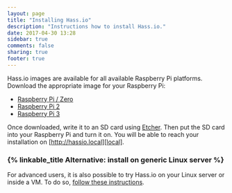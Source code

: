 ```yaml
---
layout: page
title: "Installing Hass.io"
description: "Instructions how to install Hass.io."
date: 2017-04-30 13:28
sidebar: true
comments: false
sharing: true
footer: true
---
```


Hass.io images are available for all available Raspberry Pi platforms. Download the appropriate image for your Raspberry Pi:

 - [Raspberry Pi / Zero][pi1]
 - [Raspberry Pi 2][pi2]
 - [Raspberry Pi 3][pi3]

Once downloaded, write it to an SD card using [Etcher]. Then put the SD card into your Raspberry Pi and turn it on. You will be able to reach your installation on [http://hassio.local][local].

### {% linkable_title Alternative: install on generic Linux server %}

For advanced users, it is also possible to try Hass.io on your Linux server or inside a VM. To do so, [follow these instructions][linux].

[Etcher]: https://etcher.io/
[pi1]: https://github.com/home-assistant/hassio-build/releases/download/0.7/resinos-hassio-0.7-raspberrypi.img.bz2
[pi2]: https://github.com/home-assistant/hassio-build/releases/download/0.7/resinos-hassio-0.7-raspberrypi2.img.bz2
[pi3]: https://github.com/home-assistant/hassio-build/releases/download/0.7/resinos-hassio-0.7-raspberrypi3.img.bz2
[linux]: https://github.com/home-assistant/hassio-build/tree/master/install
[local]: http://hassio.local
